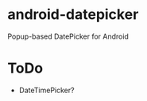 android-datepicker
==================

Popup-based DatePicker for Android

ToDo
====

* DateTimePicker?
